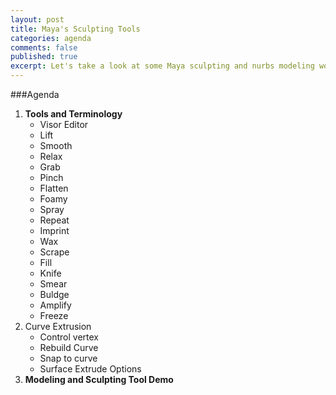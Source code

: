 ```yaml
---
layout: post
title: Maya's Sculpting Tools
categories: agenda
comments: false
published: true
excerpt: Let's take a look at some Maya sculpting and nurbs modeling workflows.
---
```


###Agenda

1. **Tools and Terminology**
   - Visor Editor
   - Lift
   - Smooth
   - Relax
   - Grab
   - Pinch
   - Flatten
   - Foamy
   - Spray
   - Repeat
   - Imprint
   - Wax
   - Scrape
   - Fill
   - Knife
   - Smear
   - Buldge
   - Amplify
   - Freeze
2. Curve Extrusion
   - Control vertex
   - Rebuild Curve
   - Snap to curve
   - Surface Extrude Options
3. **Modeling and Sculpting Tool Demo**
